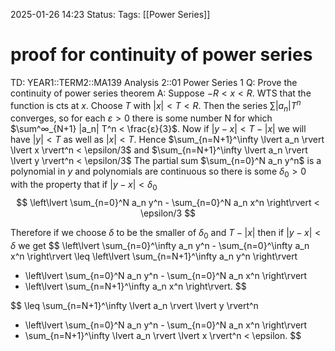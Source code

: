 2025-01-26 14:23
Status: 
Tags: [[Power Series]]
# proof for continuity of power series

TD: YEAR1::TERM2::MA139 Analysis 2::01 Power Series 1
Q: Prove the continuity of power series theorem
A: Suppose $−R < x < R$. WTS that the function is cts at $x$.
Choose $T$ with $|x| < T < R$. Then the series $\sum |a_{n}|T^{n}$ converges, so for each $ε > 0$ there is some number N for which $\sum^∞_{N+1} |a_n| T^n < \frac{ε}{3}$.
Now if $\lvert y - x \rvert < T - \lvert x \rvert$ we will have $\lvert y \rvert < T$ as well as $\lvert x \rvert < T$. Hence
$\sum_{n=N+1}^\infty \lvert a_n \rvert \lvert x \rvert^n < \epsilon/3$ and $\sum_{n=N+1}^\infty \lvert a_n \rvert \lvert y \rvert^n < \epsilon/3$
The partial sum $\sum_{n=0}^N a_n y^n$ is a polynomial in $y$ and polynomials are continuous so there is some $\delta_0 > 0$ with the property that if $\lvert y - x \rvert < \delta_0$
$$
\left\lvert \sum_{n=0}^N a_n y^n - \sum_{n=0}^N a_n x^n \right\rvert < \epsilon/3
$$
<!--ID: 1738168359452-->


Therefore if we choose $\delta$ to be the smaller of $\delta_0$ and $T - \lvert x \rvert$ then if $\lvert y - x \rvert < \delta$ we get
$$
\left\lvert \sum_{n=0}^\infty a_n y^n - \sum_{n=0}^\infty a_n x^n \right\rvert
\leq \left\lvert \sum_{n=N+1}^\infty a_n y^n \right\rvert
+ \left\lvert \sum_{n=0}^N a_n y^n - \sum_{n=0}^N a_n x^n \right\rvert
+ \left\lvert \sum_{n=N+1}^\infty a_n x^n \right\rvert.
$$

$$
\leq \sum_{n=N+1}^\infty \lvert a_n \rvert \lvert y \rvert^n
+ \left\lvert \sum_{n=0}^N a_n y^n - \sum_{n=0}^N a_n x^n \right\rvert
+ \sum_{n=N+1}^\infty \lvert a_n \rvert \lvert x \rvert^n < \epsilon.
$$

